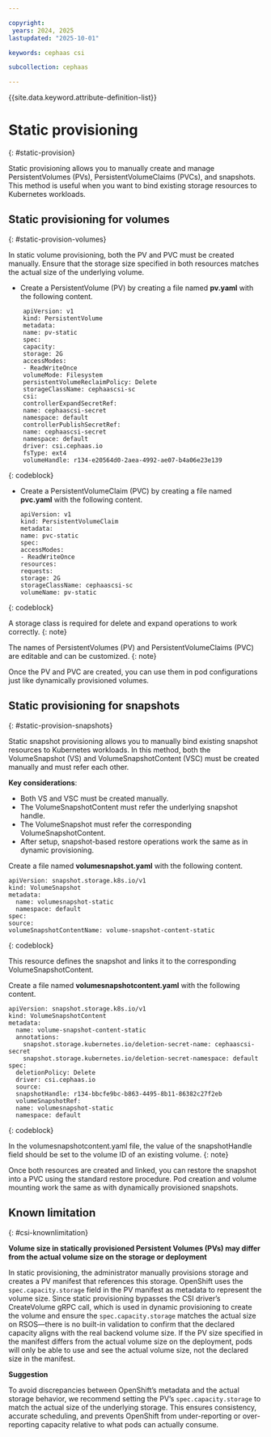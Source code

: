 ```yaml
---

copyright:
 years: 2024, 2025
lastupdated: "2025-10-01"

keywords: cephaas csi

subcollection: cephaas

---
```


{{site.data.keyword.attribute-definition-list}}

# Static provisioning
{: #static-provision}

Static provisioning allows you to manually create and manage PersistentVolumes (PVs), PersistentVolumeClaims (PVCs), and snapshots. This method is useful when you want to bind existing storage resources to Kubernetes workloads. 

## Static provisioning for volumes
{: #static-provision-volumes}

In static volume provisioning, both the PV and PVC must be created manually. Ensure that the storage size specified in both resources matches the actual size of the underlying volume.

* Create a PersistentVolume (PV) by creating a file named **pv.yaml** with the following content.

```
    apiVersion: v1
    kind: PersistentVolume
    metadata:
    name: pv-static
    spec:
    capacity:
    storage: 2G
    accessModes:
    - ReadWriteOnce
    volumeMode: Filesystem
    persistentVolumeReclaimPolicy: Delete
    storageClassName: cephaascsi-sc
    csi:
    controllerExpandSecretRef:
    name: cephaascsi-secret
    namespace: default
    controllerPublishSecretRef:
    name: cephaascsi-secret
    namespace: default
    driver: csi.cephaas.io
    fsType: ext4
    volumeHandle: r134-e20564d0-2aea-4992-ae07-b4a06e23e139
 ```
{: codeblock}


* Create a PersistentVolumeClaim (PVC) by creating a file named **pvc.yaml** with the following content.

    ```
    apiVersion: v1
    kind: PersistentVolumeClaim
    metadata:
    name: pvc-static
    spec:
    accessModes:
    - ReadWriteOnce
    resources:
    requests:
    storage: 2G
    storageClassName: cephaascsi-sc
    volumeName: pv-static
    ```
{: codeblock}


A storage class is required for delete and expand operations to work correctly.
{: note}

The names of PersistentVolumes (PV) and PersistentVolumeClaims (PVC) are editable and can be customized.
{: note}

Once the PV and PVC are created, you can use them in pod configurations just like dynamically provisioned volumes.


## Static provisioning for snapshots
{: #static-provision-snapshots}

Static snapshot provisioning allows you to manually bind existing snapshot resources to Kubernetes workloads. In this method, both the VolumeSnapshot (VS) and VolumeSnapshotContent (VSC) must be created manually and must refer each other.

**Key considerations**: 

* Both VS and VSC must be created manually.
* The VolumeSnapshotContent must refer the underlying snapshot handle.
* The VolumeSnapshot must refer the corresponding VolumeSnapshotContent.
* After setup, snapshot-based restore operations work the same as in dynamic provisioning.

Create a file named **volumesnapshot.yaml** with the following content.


```
apiVersion: snapshot.storage.k8s.io/v1
kind: VolumeSnapshot
metadata:
  name: volumesnapshot-static
  namespace: default
spec:
source:
volumeSnapshotContentName: volume-snapshot-content-static
 ```
{: codeblock}


This resource defines the snapshot and links it to the corresponding VolumeSnapshotContent.


Create a file named **volumesnapshotcontent.yaml** with the following content. 

```
apiVersion: snapshot.storage.k8s.io/v1
kind: VolumeSnapshotContent
metadata:
  name: volume-snapshot-content-static
  annotations:
   	snapshot.storage.kubernetes.io/deletion-secret-name: cephaascsi-secret
  	snapshot.storage.kubernetes.io/deletion-secret-namespace: default
spec:
  deletionPolicy: Delete
  driver: csi.cephaas.io
  source:
  snapshotHandle: r134-bbcfe9bc-b863-4495-8b11-86382c27f2eb
  volumeSnapshotRef:
  name: volumesnapshot-static
  namespace: default
 ```
{: codeblock}


In the volumesnapshotcontent.yaml file, the value of the snapshotHandle field should be set to the volume ID of an existing volume.
{: note}


Once both resources are created and linked, you can restore the snapshot into a PVC using the standard restore procedure. Pod creation and volume mounting work the same as with dynamically provisioned snapshots.

## Known limitation
{: #csi-knownlimitation}

**Volume size in statically provisioned Persistent Volumes (PVs) may differ from the actual volume size on the storage or deployment**

In static provisioning, the administrator manually provisions storage and creates a PV manifest that references this storage. OpenShift uses the `spec.capacity.storage` field in the PV manifest as metadata to represent the volume size.
Since static provisioning bypasses the CSI driver’s CreateVolume gRPC call, which is used in dynamic provisioning to create the volume and ensure the `spec.capacity.storage` matches the actual size on RSOS—there is no built-in validation to confirm that the declared capacity aligns with the real backend volume size.
If the PV size specified in the manifest differs from the actual volume size on the deployment, pods will only be able to use and see the actual volume size, not the declared size in the manifest.

**Suggestion**

To avoid discrepancies between OpenShift’s metadata and the actual storage behavior, we recommend setting the PV’s `spec.capacity.storage` to match the actual size of the underlying storage. This ensures consistency, accurate scheduling, and prevents OpenShift from under-reporting or over-reporting capacity relative to what pods can actually consume.
